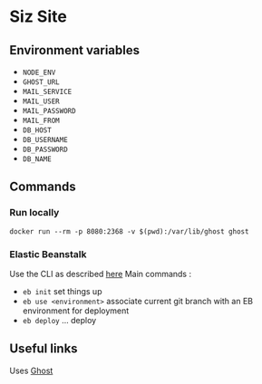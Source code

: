# Siz Site
## Environment variables
- `NODE_ENV`
- `GHOST_URL`
- `MAIL_SERVICE`
- `MAIL_USER`
- `MAIL_PASSWORD`
- `MAIL_FROM`
- `DB_HOST`
- `DB_USERNAME`
- `DB_PASSWORD`
- `DB_NAME`

## Commands
### Run locally
`docker run --rm -p 8080:2368 -v $(pwd):/var/lib/ghost ghost`

### Elastic Beanstalk
Use the CLI as described [here](http://docs.aws.amazon.com/elasticbeanstalk/latest/dg/eb-cli3.html) Main commands :
- `eb init` set things up
- `eb use <environment>` associate current git branch with an EB environment for deployment
- `eb deploy` ... deploy

## Useful links
Uses [Ghost](https://ghost.org/)
